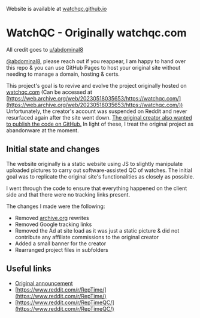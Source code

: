 Website is available at [watchqc.github.io](https://watchqc.github.io)

# WatchQC - Originally watchqc.com
All credit goes to [u/abdominal8](https://www.reddit.com/user/abdominal8/)

[@abdominal8](https://www.reddit.com/user/abdominal8/), please reach out if you reappear, I am happy to hand over this repo & you can use GitHub Pages to host your original site without needing to manage a domain, hosting & certs.

This project's goal is to revive and evolve the project originally hosted on [watchqc.com](https://watchqc.com) (Can be accessed at [https://web.archive.org/web/20230518035653/https://watchqc.com/](https://web.archive.org/web/20230518035653/https://watchqc.com/))
Unfortunately, the creator's account was suspended on Reddit and never resurfaced again after the site went down. [The original creator also wanted to publish the code on GitHub.](https://www.reddit.com/r/RepTime/comments/zxasgc/comment/j23hi2j/?utm_source=share&utm_medium=web3x&utm_name=web3xcss&utm_term=1&utm_content=share_button) In light of these, I treat the original project as abandonware at the moment.

## Initial state and changes
The website originally is a static website using JS to slightly manipulate uploaded pictures to carry out software-assisted QC of watches. The initial goal was to replicate the original site's functionalities as closely as possible.

I went through the code to ensure that everything happened on the client side and that there were no tracking links present.

The changes I made were the following:
* Removed [archive.org](https://archive.org) rewrites
* Removed Google tracking links
* Removed the Ad at site load as it was just a static picture & did not contribute any affiliate commissions to the original creator
* Added a small banner for the creator
* Rearranged project files in subfolders

## Useful links
* [Original announcement](https://www.reddit.com/r/RepTime/comments/zxasgc/new_qc_alignment_tool_i_have_made_for_you_all/)
* [https://www.reddit.com/r/RepTime/](https://www.reddit.com/r/RepTime/)
* [https://www.reddit.com/r/RepTimeQC/](https://www.reddit.com/r/RepTimeQC/)
